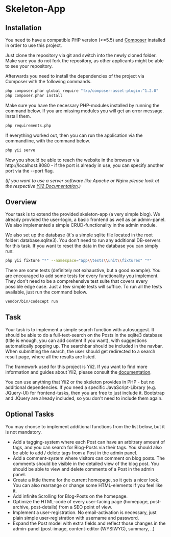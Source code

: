 # Skeleton-App

## Installation
You need to have a compatible PHP version (>=5.5) and [Composer](https://getcomposer.org/) installed in order to use this project.

Just clone the repository via git and switch into the newly cloned folder. Make sure you do not fork the repository, as other applicants might be able to see your repository.

Afterwards you need to install the dependencies of the project via Composer with the following commands.

```bash
php composer.phar global require "fxp/composer-asset-plugin:^1.2.0"
php composer.phar install
```

Make sure you have the necessary PHP-modules installed by running the command below. If you are missing modules you will get an error message. Install them.

```bash
php requirements.php
```

If everything worked out, then you can run the application via the commandline, with the command below.

```bash
php yii serve
```

Now you should be able to reach the website in the browser via http://localhost:8080 - if the port is already in use, you can specify another port via the --port flag.

*(If you want to use a server software like Apache or Nginx please look at the respective [Yii2 Documentation](http://www.yiiframework.com/doc-2.0/guide-start-installation.html#configuring-web-servers).)*

## Overview
Your task is to extend the provided skeleton-app (a very simple blog). We already provided the user-login, a basic frontend as well as an admin-panel. We also implemented a simple CRUD-functionality in the admin module.

We also set up the database (it's a simple sqlite file located in the root folder: database.sqlite3). You don't need to run any additional DB-servers for this task. If you want to reset the data in the database you can simply run:
```bash
php yii fixture "*" --namespace="app\\tests\\unit\\fixtures" "*"
```

There are some tests (definitely not exhaustive, but a good example). You are encouraged to add some tests for every functionality you implement. They don't need to be a comprehensive test suite that covers every possible edge case. Just a few simple tests will suffice. To run all the tests available, just run the command below.
```bash
vendor/bin/codecept run
```

## Task
Your task is to implement a simple search function with autosuggest. It should be able to do a full-text-search on the Posts in the sqlite3 database (title is enough, you can add content if you want), with suggestions automatically popping up. The searchbar should be included in the navbar. When submitting the search, the user should get redirected to a search result page, where all the results are listed.

The framework used for this project is Yii2. If you want to find more information and guides about Yii2, please consult the [documentation](http://www.yiiframework.com/doc-2.0/guide-README.html).

You can use anything that Yii2 or the skeleton provides in PHP - but no additional dependencies. If you need a specific JavaScript-Library (e.g. JQuery-UI) for frontend-tasks, then you are free to just include it. Bootstrap and JQuery are already included, so you don't need to include them again.


## Optional Tasks
You may choose to implement additional functions from the list below, but it is not mandatory.

* Add a tagging-system where each Post can have an arbitrary amount of tags, and you can search for Blog-Posts via their tags. You should also be able to add / delete tags from a Post in the admin panel.
* Add a comment-system where visitors can comment on blog posts. The comments should be visible in the detailed view of the blog post. You should be able to view and delete comments of a Post in the admin panel.
* Create a little theme for the current homepage, so it gets a nicer look. You can also rearrange or change some HTML-elements if you feel like it.
* Add infinite Scrolling for Blog-Posts on the homepage.
* Optimize the HTML-code of every user-facing page (homepage, post-archive, post-details) from a SEO point of view.
* Implement a user-registration. No email-activation is necessary, just plain simple user-registration with username and password.
* Expand the Post model with extra fields and reflect those changes in the admin-panel (post-image, content-editor (WYSIWYG), summary, ..)
